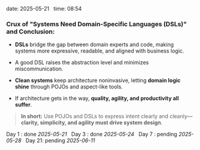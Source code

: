 date: 2025-05-21  
time: 08:54  

### **Crux of "Systems Need Domain-Specific Languages (DSLs)" and Conclusion:**

- **DSLs** bridge the gap between domain experts and code, making systems more expressive, readable, and aligned with business logic.
    
- A good DSL raises the abstraction level and minimizes miscommunication.
    
- **Clean systems** keep architecture noninvasive, letting **domain logic shine** through POJOs and aspect-like tools.
    
- If architecture gets in the way, **quality, agility, and productivity all suffer**.
    

> **In short:** Use POJOs and DSLs to express intent clearly and cleanly—**clarity, simplicity, and agility must drive system design**.

Day 1 : done *2025-05-21*  
Day 3 : done *2025-05-24*  
Day 7 : pending *2025-05-28*  
Day 21: pending *2025-06-11*